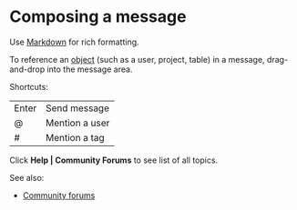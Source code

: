 <!-- TITLE: Chat -->
<!-- SUBTITLE: -->

# Composing a message

Use [Markdown](../overview/markdown.md) for rich formatting.

To reference an [object](../datagrok/objects.md) (such as a user, project, table) in a message, drag-and-drop into the
message area.

Shortcuts:

|       |                |
|-------|----------------|
| Enter | Send message   |
| @     | Mention a user |
| #     | Mention a tag  |

Click **Help | Community Forums** to see list of all topics.

See also:

* [Community forums](forum.md)
